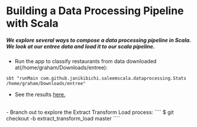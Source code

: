 # Building a Data Processing Pipeline with Scala
##### We explore several ways to compose a data processing pipeline in Scala. We look at our entree data and load it to our scala pipeline.

- Run the app to classify restaurants from data downloaded at(/home/graham/Downloads/entree):
````
sbt "runMain com.github.janikibichi.saleemscala.dataprocessing.Stats /home/graham/Downloads/entree"
````
- See the results [here.](https://asciinema.org/a/4U80cKuZarkPnnedgjNPkyzwI)
<br>
- Branch out to explore the Extract Transform Load process:
````
$ git checkout -b extract_transform_load master
````